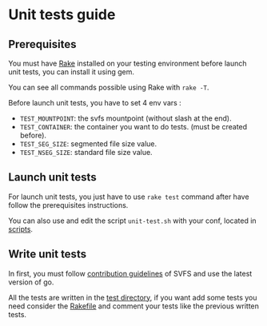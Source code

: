 # Unit tests guide


## Prerequisites

You must have [Rake](http://rake.rubyforge.org/) installed on your testing environment before launch unit tests, you can install it using gem.

You can see all commands possible using Rake with `rake -T`.

Before launch unit tests, you have to set 4 env vars :
* `TEST_MOUNTPOINT`: the svfs mountpoint (without slash at the end).
* `TEST_CONTAINER`: the container you want to do tests. (must be created before).
* `TEST_SEG_SIZE`: segmented file size value.
* `TEST_NSEG_SIZE`: standard file size value.


## Launch unit tests

For launch unit tests, you just have to use `rake test` command after have follow the prerequisites instructions.

You can also use and edit the script `unit-test.sh` with your conf, located in [scripts](scripts).


## Write unit tests

In first, you must follow [contribution guidelines](CONTRIBUTING.md) of SVFS and use the latest version of go.

All the tests are written in the [test directory](test), if you want add some tests you need consider the [Rakefile](Rakefile) and comment your tests like the previous written tests.
